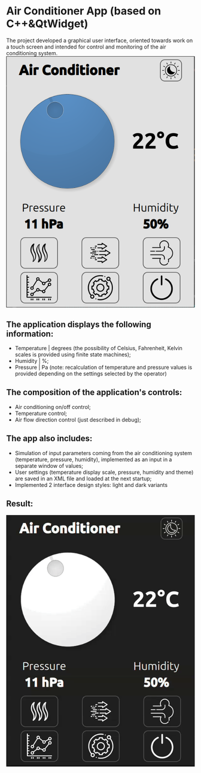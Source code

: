 # Air Conditioner App (based on C++&QtWidget)
The project developed a graphical user interface, oriented towards work on a touch screen and intended for control and monitoring of the air conditioning system.
![main-photo](Images/main.png)

## The application displays the following information:
- Temperature | degrees (the possibility of Celsius, Fahrenheit, Kelvin scales is provided using finite state machines);
- Humidity | %;
- Pressure | Pa
(note: recalculation of temperature and pressure values ​​is provided depending on the settings selected by the operator)
## The composition of the application's controls:
- Air conditioning on/off control;
- Temperature control;
- Air flow direction control (just described in debug);
## The app also includes:
- Simulation of input parameters coming from the air conditioning system (temperature, pressure, humidity), implemented as an input in a separate window of values;
- User settings (temperature display scale, pressure, humidity and theme) are saved in an XML file and loaded at the next startup;
- Implemented 2 interface design styles: light and dark variants

## Result:
![gif](Images/m.gif)
